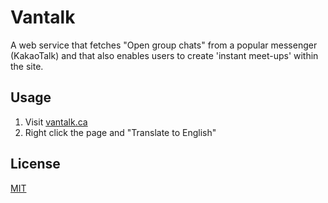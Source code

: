 # Vantalk

A web service that fetches "Open group chats" from a popular messenger (KakaoTalk) and that also enables users to create 'instant meet-ups' within the site.

## Usage

1. Visit [vantalk.ca](https://vantalk.ca/)
2. Right click the page and "Translate to English"

## License

[MIT](https://choosealicense.com/licenses/mit/)
